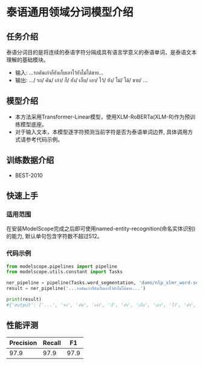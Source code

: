 
# 泰语通用领域分词模型介绍

## 任务介绍
泰语分词目的是将连续的泰语字符分隔成具有语言学意义的泰语单词，是泰语文本理解的基础模块。
- 输入: ...รถคันเก่าก็ยังเก็บเอาไว้ยังไม่ได้ขาย...
- 输出: .../ รถ/ คัน/ เก่า/ ก็/ ยัง/ เก็บ/ เอา/ ไว้/ ยัง/ ไม่/ ได้/ ขาย/ ...

## 模型介绍
- 本方法采用Transformer-Linear模型，使用XLM-RoBERTa(XLM-R)作为预训练模型底座。
- 对于输入文本，本模型逐字符预测当前字符是否为泰语单词边界, 具体调用方式请参考代码示例。

## 训练数据介绍
- BEST-2010

## 快速上手
### 适用范围
在安装ModelScope完成之后即可使用named-entity-recognition(命名实体识别)的能力, 默认单句包含字符数不超过512。

### 代码示例
```python
from modelscope.pipelines import pipeline
from modelscope.utils.constant import Tasks

ner_pipeline = pipeline(Tasks.word_segmentation, 'damo/nlp_xlmr_word-segmentation_thai')
result = ner_pipeline('...รถคันเก่าก็ยังเก็บเอาไว้ยังไม่ได้ขาย...')

print(result)
#{'output': ['...', 'รถ', 'คัน', 'เก่า', 'ก็', 'ยัง', 'เก็บ', 'เอา', 'ไว้', 'ยัง', 'ไม่', 'ได้', 'ขาย', '...']}
```

## 性能评测
| Precision | Recall | F1 |
| --- | --- | --- |
| 97.9 | 97.9 | 97.9 |